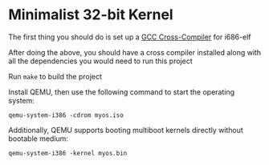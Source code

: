 # Minimalist 32-bit Kernel

The first thing you should do is set up a [GCC Cross-Compiler](https://wiki.osdev.org/GCC_Cross-Compiler) for i686-elf

After doing the above, you should have a cross compiler installed along with all the dependencies you would need to run this project

Run `make` to build the project

Install QEMU, then use the following command to start the operating system:

`qemu-system-i386 -cdrom myos.iso`

Additionally, QEMU supports booting multiboot kernels directly without bootable medium:

`qemu-system-i386 -kernel myos.bin`

